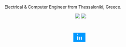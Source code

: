 Electrical & Computer Engineer from Thessaloniki, Greece.
<p align='middle'>
  <img height="160" src="https://github-readme-stats.vercel.app/api?username=vagzikopis&theme=chartreuse-dark&show_icons=true" />
  <img height="160" src="https://github-readme-stats.vercel.app/api/top-langs/?username=vagzikopis&layout=compact&hide=css&theme=chartreuse-dark" />
</p>
&nbsp;
&nbsp;
&nbsp;
<p align = "middle">
<a href="https://linkedin.com/in/evangelos-zikopis"><img height="30" src="linkedin.gif"></a>&nbsp;&nbsp;
</p>

